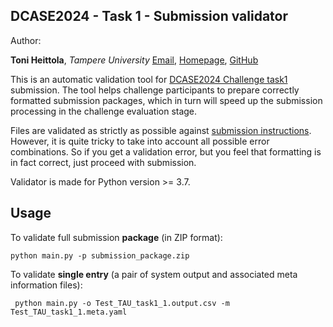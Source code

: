 DCASE2024 - Task 1 - Submission validator
-----------------------------------------

Author:

**Toni Heittola**, *Tampere University* 
[Email](mailto:toni.heittola@tuni.fi), 
[Homepage](https://homepages.tuni.fi/toni.heittola), 
[GitHub](https://github.com/toni-heittola)

This is an automatic validation tool for [DCASE2024 Challenge task1](https://dcase.community/challenge2024/task-data-efficient-low-complexity-acoustic-scene-classification) submission. 
The tool helps challenge participants to prepare correctly formatted submission packages, 
which in turn will speed up the submission processing in the challenge evaluation stage.

Files are validated as strictly as possible against [submission instructions](https://dcase.community/challenge2024/task-data-efficient-low-complexity-acoustic-scene-classification#submission). 
However, it is quite tricky to take into account all possible error combinations. 
So if you get a validation error, but you feel that formatting is in fact correct, 
just proceed with submission.

Validator is made for Python version >= 3.7.  
   
## Usage

To validate full submission **package** (in ZIP format):

    python main.py -p submission_package.zip

To validate **single entry** (a pair of system output and associated meta information files):
   
     python main.py -o Test_TAU_task1_1.output.csv -m Test_TAU_task1_1.meta.yaml
